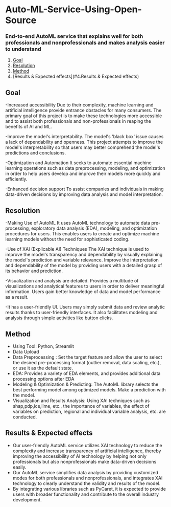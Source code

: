 # Auto-ML-Service-Using-Open-Source
### End-to-end AutoML service that explains well for both professionals and nonprofessionals and makes analysis easier to understand

1. [Goal](#1.Goal)
2. [Resolution](#2.Resolution)
3. [Method](#3.Method)
4. [Results & Expected effects](#4.Results & Expected effects)

## Goal
-Increased accessibility
Due to their complexity, machine learning and artificial intelligence provide entrance obstacles for many consumers. The primary goal of this project is to make these technologies more accessible and to assist both professionals and non-professionals in reaping the benefits of AI and ML.

-Improve the model's interpretability.
The model's 'black box' issue causes a lack of dependability and openness. This project attempts to improve the model's interpretability so that users may better comprehend the model's predictions and conclusions.

-Optimization and Automation
It seeks to automate essential machine learning operations such as data preprocessing, modeling, and optimization in order to help users develop and improve their models more quickly and efficiently.

-Enhanced decision support
To assist companies and individuals in making data-driven decisions by improving data analysis and model interpretation.

## Resolution
-Making Use of AutoML
It uses AutoML technology to automate data pre-processing, exploratory data analysis (EDA), modeling, and optimization procedures for users. This enables users to create and optimize machine learning models without the need for sophisticated coding.

-Use of XAI (Explicable AI) Techniques
The XAI technique is used to improve the model's transparency and dependability by visually explaining the model's prediction and variable relevance. Improve the interpretation and dependability of the model by providing users with a detailed grasp of its behavior and prediction.

-Visualization and analysis are detailed.
Provides a multitude of visualizations and analytical features to users in order to deliver meaningful information. Users gain better knowledge of data and model performance as a result.

-It has a user-friendly UI.
Users may simply submit data and review analytic results thanks to user-friendly interfaces. It also facilitates modeling and analysis through simple activities like button clicks.

## Method
- Using Tool: Python, Streamlit
- Data Upload
- Data Preprocessing : Set the target feature and allow the user to select the desired pre-processing format (outlier removal, data scaling, etc.), or use it as the default state.
- EDA: Provides a variety of EDA elements, and provides additional data processing options after EDA
- Modeling & Optimization & Predicting: The AutoML library selects the best performing model among optimized models. Make a prediction with the model.
- Visualization and Results Analysis: Using XAI techniques such as shap,pdp,ice,lime, etc., the importance of variables, the effect of variables on prediction, regional and individual variable analysis, etc. are conducted.

## Results & Expected effects
- Our user-friendly AutoML service utilizes XAI technology to reduce the complexity and increase transparency of artificial intelligence, thereby improving the accessibility of AI technology by helping not only professionals but also nonprofessionals make data-driven decisions easily.
- Our AutoML service simplifies data analysis by providing customized modes for both professionals and nonprofessionals, and integrates XAI technology to clearly understand the validity and results of the model.
- By integrating various libraries such as PyCaret, it is expected to provide users with broader functionality and contribute to the overall industry development.
